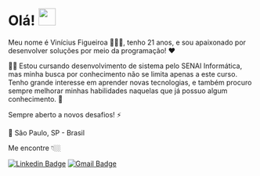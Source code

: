 # Olá! <img src="https://raw.githubusercontent.com/kaueMarques/kaueMarques/master/hi.gif" width="35px">

Meu nome é Vinícius Figueiroa 🙋🏻‍♂️, tenho 21 anos, e sou apaixonado por desenvolver soluções por meio da programação! ❤️

🐱‍💻 Estou cursando desenvolvimento de sistema pelo SENAI Informática, mas minha busca por conhecimento não se limita apenas a este curso. Tenho grande interesse em aprender novas tecnologias, e também procuro sempre melhorar minhas habilidades naquelas que já possuo algum conhecimento. 🚀

Sempre aberto a novos desafios! ⚡

📍 São Paulo, SP - Brasil

Me encontre 👇🏼

[![Linkedin Badge](https://img.shields.io/badge/-LinkedIn-blue?style=flat-square&logo=Linkedin&logoColor=white&link=https://www.linkedin.com/in/viniciusssfigueiroa/)](https://www.linkedin.com/in/viniciusssfigueiroa/) 
[![Gmail Badge](https://img.shields.io/badge/-Gmail-efefef?style=flat-square&logo=Gmail&logoColor=red&link=mailto:vinissfigueiroa@gmail.com)](mailto:vinissfigueiroa@gmail.com/)

<!--
**vinixiii/vinixiii** is a ✨ _special_ ✨ repository because its `README.md` (this file) appears on your GitHub profile.

Here are some ideas to get you started:

- 🔭 I’m currently working on ...
- 🌱 I’m currently learning ...
- 👯 I’m looking to collaborate on ...
- 🤔 I’m looking for help with ...
- 💬 Ask me about ...
- 📫 How to reach me: ...
- 😄 Pronouns: ...
- ⚡ Fun fact: ...
-->
